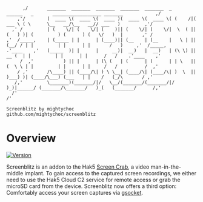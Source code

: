
```
      ,/       _______  _______  _______  _______  _______  _        ______   _       __________________ _______            ,/
    ,'/        (  ____ \(  ____ \(  ____ )(  ____ \(  ____ \( (    /|(  ___ \ ( \      \__   __/\__   __// ___   )         ,'/
  ,' /         | (    \/| (    \/| (    )|| (    \/| (    \/|  \  ( || (   ) )| (         ) (      ) (   \/   )  |       ,' /
,'  /_____,    | (_____ | |      | (____)|| (__    | (__    |   \ | || (__/ / | |         | |      | |       /   )     ,'  /_____,  
.'____    ,'   (_____  )| |      |     __)|  __)   |  __)   | (\ \) ||  __ (  | |         | |      | |      /   /    .'____    ,'
     /  ,'           ) || |      | (\ (   | (      | (      | | \   || (  \ \ | |         | |      | |     /   /          /  ,'
    / ,'       /\____) || (____/\| ) \ \__| (____/\| (____/\| )  \  || )___) )| (____/\___) (___   | |    /   (_/\       / ,'
   /,'         \_______)(_______/|/   \__/(_______/(_______/|/    )_)|______/ (_______/\_______/   )_(   (_______/      /,'
  /'                                                                                                                   /'

Screenblitz by mightychoc
github.com/mightychoc/screenblitz 

```
# Overview

[![Version](hhttps://img.shields.io/github/releases/mightychoc/screenblitz?style=plastic&label=Version)](https://github.com/mightychoc/screenblitz/releases/latest)

Screenblitz is an addon to the Hak5 [Screen Crab](https://shop.hak5.org/products/screen-crab), a video man-in-the-middle implant. To gain access to the captured screen recordings, we either need to use the Hak5 Cloud C2 service for remote access or grab the microSD card from the device. Screenblitz now offers a third option: Comfortably access your screen captures via [gsocket](https://github.com/hackerschoice/gsocket).
